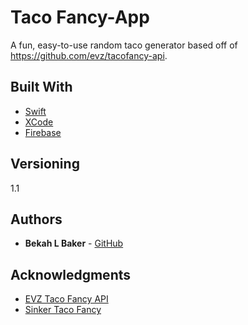 # Taco Fancy-App

A fun, easy-to-use random taco generator based off of https://github.com/evz/tacofancy-api.

## Built With

* [Swift](https://developer.apple.com/swift/) 
* [XCode](https://developer.apple.com/xcode/)
* [Firebase](https://firebase.google.com/)

## Versioning

1.1

## Authors

* **Bekah L Baker** - [GitHub](https://github.com/bekahlbaker)

## Acknowledgments

* [EVZ Taco Fancy API](https://github.com/evz/tacofancy-api)
* [Sinker Taco Fancy](https://github.com/sinker/tacofancy)
